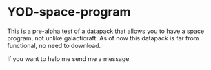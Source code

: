 # YOD-space-program

This is a pre-alpha test of a datapack that allows you to have a space program, not unlike galacticraft.
As of now this datapack is far from functional, no need to download.

If you want to help me send me a message
